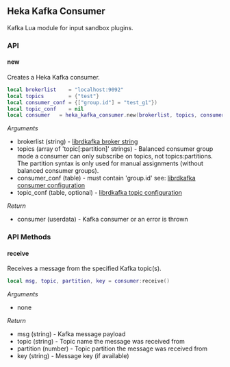 ## Heka Kafka Consumer

Kafka Lua module for input sandbox plugins.

### API

#### new

Creates a Heka Kafka consumer.

```lua
local brokerlist    = "localhost:9092"
local topics        = {"test"}
local consumer_conf = {["group.id"] = "test_g1"})
local topic_conf    = nil
local consumer   = heka_kafka_consumer.new(brokerlist, topics, consumer_conf, topic_conf)

```

*Arguments*
* brokerlist (string) - [librdkafka broker string](https://github.com/edenhill/librdkafka/blob/master/src/rdkafka.h#L2205)
* topics (array of 'topic[:partition]' strings) - Balanced consumer group mode a
  consumer can only subscribe on topics, not topics:partitions. The partition 
  syntax is only used for manual assignments (without balanced consumer groups).
* consumer_conf (table) - must contain 'group.id' see: [librdkafka consumer configuration](https://github.com/edenhill/librdkafka/blob/master/CONFIGURATION.md#global-configuration-properties)
* topic_conf (table, optional) - [librdkafka topic configuration](https://github.com/edenhill/librdkafka/blob/master/CONFIGURATION.md#topic-configuration-properties)

*Return*
* consumer (userdata) - Kafka consumer or an error is thrown

### API Methods

#### receive

Receives a message from the specified Kafka topic(s).

```lua
local msg, topic, partition, key = consumer:receive()

```

*Arguments*
* none

*Return*
* msg (string) - Kafka message payload
* topic (string) - Topic name the message was received from
* partition (number) - Topic partition the message was received from
* key (string) - Message key (if available)
